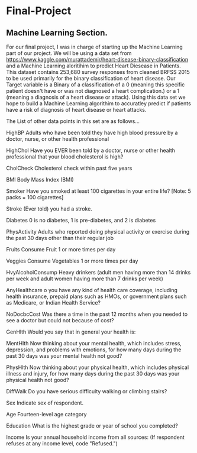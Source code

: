 # Final-Project
## Machine Learning Section.
For our final project, I was in charge of starting up the Machine Learning part of our project. We will be using a data set from https://www.kaggle.com/murattademir/heart-disease-binary-classification and a Machine Learning aloritihim to predict Heart Diesease in Patients. 
This dataset contains 253,680 survey responses from cleaned BRFSS 2015 to be used primarily for the binary classification of heart disease. Our Target variable is a Binary of a classification of a 0 (meaning this specific patient doesn't have or was not diagnosed a heart complication.) or a 1 (meaning a diagnosis of a heart disease or attack). Using this data set we hope to build a Machine Learning algorithim to accuratley predict if patients have a risk of diagnosis of heart disease or heart attacks.

The List of other data points in this set are as follows...


HighBP
Adults who have been told they have high blood pressure by a doctor, nurse, or other health professional

HighChol
Have you EVER been told by a doctor, nurse or other health professional that your blood cholesterol is high?

CholCheck
Cholesterol check within past five years

BMI
Body Mass Index (BMI)

Smoker
Have you smoked at least 100 cigarettes in your entire life? [Note: 5 packs = 100 cigarettes]

Stroke
(Ever told) you had a stroke.

Diabetes
0 is no diabetes, 1 is pre-diabetes, and 2 is diabetes

PhysActivity
Adults who reported doing physical activity or exercise during the past 30 days other than their regular job

Fruits
Consume Fruit 1 or more times per day

Veggies
Consume Vegetables 1 or more times per day

HvyAlcoholConsump
Heavy drinkers (adult men having more than 14 drinks per week and adult women having more than 7 drinks per week)

AnyHealthcare
o you have any kind of health care coverage, including health insurance, prepaid plans such as HMOs, or government plans such as Medicare, or Indian Health Service?

NoDocbcCost
Was there a time in the past 12 months when you needed to see a doctor but could not because of cost?

GenHlth
Would you say that in general your health is:

MentHlth
Now thinking about your mental health, which includes stress, depression, and problems with emotions, for how many days during the past 30 days was your mental health not good?

PhysHlth
Now thinking about your physical health, which includes physical illness and injury, for how many days during the past 30 days was your physical health not good?

DiffWalk
Do you have serious difficulty walking or climbing stairs?

Sex
Indicate sex of respondent.

Age
Fourteen-level age category

Education
What is the highest grade or year of school you completed?

Income
Is your annual household income from all sources: (If respondent refuses at any income level, code "Refused.")
